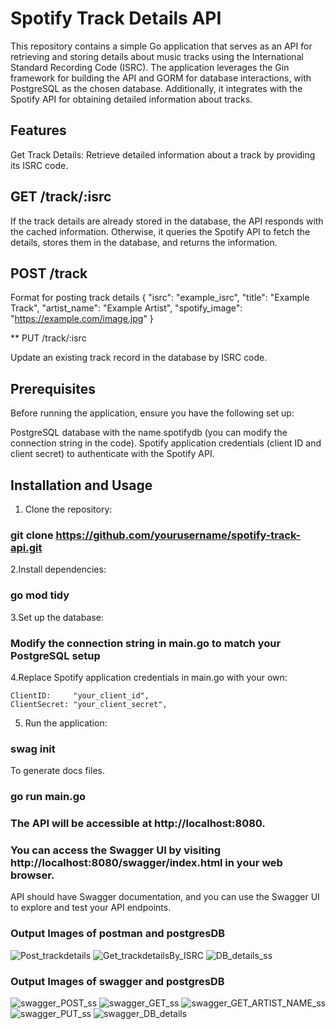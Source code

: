 # Spotify Track Details API

This repository contains a simple Go application that serves as an API for retrieving and storing details about music tracks using the International Standard Recording Code (ISRC). The application leverages the Gin framework for building the API and GORM for database interactions, with PostgreSQL as the chosen database. Additionally, it integrates with the Spotify API for obtaining detailed information about tracks.


## Features

Get Track Details: Retrieve detailed information about a track by providing its ISRC code.


## GET /track/:isrc

If the track details are already stored in the database, the API responds with the cached information. Otherwise, it queries the Spotify API to fetch the details, stores them in the database, and returns the information.


## POST /track

 Format for posting track details
{
  "isrc": "example_isrc",
  "title": "Example Track",
  "artist_name": "Example Artist",
  "spotify_image": "https://example.com/image.jpg"
}

** PUT /track/:isrc

Update an existing track record in the database by ISRC code.


## Prerequisites

Before running the application, ensure you have the following set up:

PostgreSQL database with the name spotifydb (you can modify the connection string in the code).
Spotify application credentials (client ID and client secret) to authenticate with the Spotify API.


## Installation and Usage

1. Clone the repository:
### git clone https://github.com/yourusername/spotify-track-api.git

2.Install dependencies:
### go mod tidy

3.Set up the database:

### Modify the connection string in main.go to match your PostgreSQL setup

4.Replace Spotify application credentials in main.go with your own:

	ClientID:     "your_client_id",
	ClientSecret: "your_client_secret",

5. Run the application:

### swag init
To generate docs files.

### go run main.go

### The API will be accessible at http://localhost:8080.

### You can access the Swagger UI by visiting http://localhost:8080/swagger/index.html in your web browser.

API should have Swagger documentation, and you can use the Swagger UI to explore and test your API endpoints. 

### Output Images of postman and postgresDB

![Post_trackdetails](https://github.com/naveenbalaji2001/Oauth-with-go/assets/150377130/65b24b78-f9ac-4d97-a4b3-7658424609f5)
![Get_trackdetailsBy_ISRC](https://github.com/naveenbalaji2001/Oauth-with-go/assets/150377130/8bf9cda9-0b90-444a-b700-d1442ed47aff)
![DB_details_ss](https://github.com/naveenbalaji2001/Oauth-with-go/assets/150377130/0d6e8701-f1ae-42eb-9380-3d82688722c8)

### Output Images of swagger and postgresDB

![swagger_POST_ss](https://github.com/naveenbalaji2001/Oauth-with-go/assets/150377130/7892d9a4-b2b7-4a96-874f-2259d20c55c2)
![swagger_GET_ss](https://github.com/naveenbalaji2001/Oauth-with-go/assets/150377130/1473117f-5494-4077-b555-9dfb5b5c9ec7)
![swagger_GET_ARTIST_NAME_ss](https://github.com/naveenbalaji2001/Oauth-with-go/assets/150377130/02867fad-9917-48c3-b174-4d6dba325571)
![swagger_PUT_ss](https://github.com/naveenbalaji2001/Oauth-with-go/assets/150377130/6352a00d-a9fe-47f4-b948-3a01c73ee528)
![swagger_DB_details](https://github.com/naveenbalaji2001/Oauth-with-go/assets/150377130/414cb14d-7701-4c45-b933-f388c862b15a)
